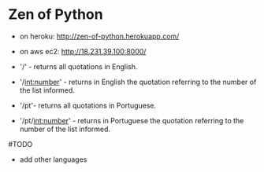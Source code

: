 # Zen of Python

- on heroku: http://zen-of-python.herokuapp.com/
- on aws ec2: http://18.231.39.100:8000/

- '/' - returns all quotations in English.
- '/<int:number>' - returns in English the quotation referring to the number of the list informed.
- '/pt'- returns all quotations in Portuguese.
- '/pt/<int:number>' - returns in Portuguese the quotation referring to the number of the list informed.

#TODO 

- add other languages
